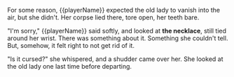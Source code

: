 For some reason, {{playerName}} expected the old lady to vanish into the air, but she didn't. Her corpse lied there, tore open, her teeth bare.

"I'm sorry," {{playerName}} said softly, and looked at **the necklace**, still tied around her wrist. There was something about it. Something she couldn't tell. But, somehow, it felt right to not get rid of it.

"Is it cursed?" she whispered, and a shudder came over her. She looked at the old lady one last time before departing.
